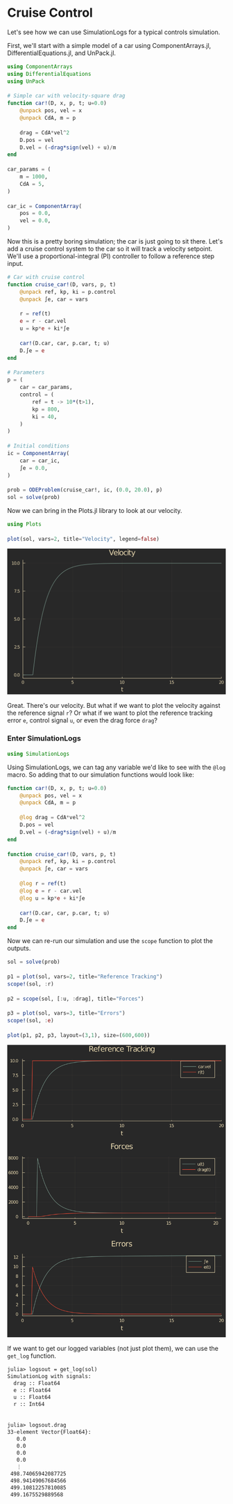 # Cruise Control

Let's see how we can use SimulationLogs for a typical controls simulation.

First, we'll start with a simple model of a car using ComponentArrays.jl,  DifferentialEquations.jl, and UnPack.jl.

```julia
using ComponentArrays
using DifferentialEquations
using UnPack

# Simple car with velocity-square drag
function car!(D, x, p, t; u=0.0)
    @unpack pos, vel = x
    @unpack CdA, m = p

    drag = CdA*vel^2
    D.pos = vel
    D.vel = (-drag*sign(vel) + u)/m
end

car_params = (
    m = 1000,
    CdA = 5,
)

car_ic = ComponentArray(
    pos = 0.0,
    vel = 0.0,
)
```

Now this is a pretty boring simulation; the car is just going to sit there. Let's add a cruise control system to the car so it will track a velocity setpoint. We'll use a proportional-integral (PI) controller to follow a reference step input.

```julia
# Car with cruise control
function cruise_car!(D, vars, p, t)
    @unpack ref, kp, ki = p.control
    @unpack ∫e, car = vars

    r = ref(t)
    e = r - car.vel
    u = kp*e + ki*∫e
    
    car!(D.car, car, p.car, t; u)
    D.∫e = e
end

# Parameters
p = (
    car = car_params,
    control = (
        ref = t -> 10*(t>1),
        kp = 800,
        ki = 40,
    )
)

# Initial conditions
ic = ComponentArray(
    car = car_ic,
    ∫e = 0.0,
)

prob = ODEProblem(cruise_car!, ic, (0.0, 20.0), p)
sol = solve(prob)
```

Now we can bring in the Plots.jl library to look at our velocity.

```julia
using Plots

plot(sol, vars=2, title="Velocity", legend=false)
```
![](../assets/cruise_control/velocity.svg)

Great. There's our velocity. But what if we want to plot the velocity against the reference signal `r`? Or what if we want to plot the reference tracking error `e`, control signal `u`, or even the drag force `drag`?

### Enter SimulationLogs
```julia
using SimulationLogs
```

Using SimulationLogs, we can tag any variable we'd like to see with the `@log` macro. So adding that to our simulation functions would look like:

```julia
function car!(D, x, p, t; u=0.0)
    @unpack pos, vel = x
    @unpack CdA, m = p

    @log drag = CdA*vel^2
    D.pos = vel
    D.vel = (-drag*sign(vel) + u)/m
end

function cruise_car!(D, vars, p, t)
    @unpack ref, kp, ki = p.control
    @unpack ∫e, car = vars

    @log r = ref(t)
    @log e = r - car.vel
    @log u = kp*e + ki*∫e
    
    car!(D.car, car, p.car, t; u)
    D.∫e = e
end
```

Now we can re-run our simulation and use the `scope` function to plot the outputs.

```julia
sol = solve(prob)

p1 = plot(sol, vars=2, title="Reference Tracking")
scope!(sol, :r)

p2 = scope(sol, [:u, :drag], title="Forces")

p3 = plot(sol, vars=3, title="Errors")
scope!(sol, :e)

plot(p1, p2, p3, layout=(3,1), size=(600,600))
```

![](../assets/cruise_control/everything.svg)

If we want to get our logged variables (not just plot them), we can use the `get_log` function.

```julia-repl
julia> logsout = get_log(sol)
SimulationLog with signals:
  drag :: Float64
  e :: Float64
  u :: Float64
  r :: Int64


julia> logsout.drag
33-element Vector{Float64}:
   0.0
   0.0
   0.0
   0.0
   ⋮
 498.74065942087725
 498.94149067684566
 499.10812257810085
 499.1675529889568
```